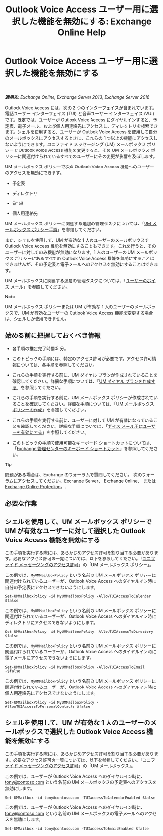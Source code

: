 ﻿---
title: 'Outlook Voice Access ユーザー用に選択した機能を無効にする: Exchange Online Help'
TOCTitle: Outlook Voice Access ユーザー用に選択した機能を無効にする
ms:assetid: 37421edf-af60-4ca9-9e8b-262b8b851607
ms:mtpsurl: https://technet.microsoft.com/ja-jp/library/Gg602126(v=EXCHG.150)
ms:contentKeyID: 50555759
ms.date: 05/22/2018
mtps_version: v=EXCHG.150
ms.translationtype: HT
---

# Outlook Voice Access ユーザー用に選択した機能を無効にする

 

_**適用先:** Exchange Online, Exchange Server 2013, Exchange Server 2016_

Outlook Voice Access には、次の 2 つのインターフェイスが含まれています。電話ユーザー インターフェイス (TUI) と音声ユーザー インターフェイス (VUI) です。既定では、ユーザーが Outlook Voice Access にダイヤルインすると、予定表、電子メール、および個人用連絡先にアクセスし、ディレクトリを検索できます。シェルを使用すると、ユーザーが Outlook Voice Access を使用して自分のメールボックスにアクセスするときに、これらの 1 つ以上の機能にアクセスしないようにできます。ユニファイド メッセージング (UM) メールボックス ポリシーで Outlook Voice Access 機能を変更すると、その UM メールボックス ポリシーに関連付けられているすべてのユーザーにその変更が影響を及ぼします。

UM メールボックス ポリシーで次の Outlook Voice Access 機能へのユーザーのアクセスを無効にできます。

  - 予定表

  - ディレクトリ

  - Email

  - 個人用連絡先

UM メールボックス ポリシーに関連する追加の管理タスクについては、「[UM メールボックス ポリシー手順](um-mailbox-policy-procedures-exchange-2013-help.md)」を参照してください。

また、シェルを使用して、UM が有効な 1 人のユーザーのメールボックスで Outlook Voice Access 機能を無効にすることもできます。これを行うと、そのユーザーに対してのみ機能が無効になります。1 人のユーザーの UM メールボックス ポリシーにあるすべての Outlook Voice Access 機能を無効にすることはできませんが、その予定表と電子メールへのアクセスを無効にすることはできます。

UM メールボックスに関連する追加の管理タスクについては、「[ユーザーのボイス メール](voice-mail-for-users-exchange-2013-help.md)」を参照してください。


> [!NOTE]
> UM メールボックス ポリシーまたは UM が有効な 1 人のユーザーのメールボックスで、UM が有効なユーザーの Outlook&nbsp;Voice Access 機能を変更する場合は、シェルしか使用できません。



## 始める前に把握しておくべき情報

  - 各手順の推定完了時間:5 分。

  - このトピックの手順には、特定のアクセス許可が必要です。アクセス許可情報については、各手順を参照してください。

  - これらの手順を実行する前に、UM ダイヤル プランが作成されていることを確認してください。詳細な手順については、「[UM ダイヤル プランを作成する](create-a-um-dial-plan-exchange-2013-help.md)」を参照してください。

  - これらの手順を実行する前に、UM メールボックス ポリシーが作成されていることを確認してください。詳細な手順については、「[UM メールボックス ポリシーの作成](create-a-um-mailbox-policy-exchange-2013-help.md)」を参照してください。

  - これらの手順を実行する前に、ユーザーに対して UM が有効になっていることを確認してください。詳細な手順については、「[ボイス メール用にユーザーを有効にする](enable-a-user-for-voice-mail-exchange-2013-help.md)」を参照してください。

  - このトピックの手順で使用可能なキーボード ショートカットについては、「[Exchange 管理センターのキーボード ショートカット](keyboard-shortcuts-in-the-exchange-admin-center-exchange-online-protection-help.md)」を参照してください。


> [!TIP]
> 問題がある場合は、Exchange のフォーラムで質問してください。 次のフォーラムにアクセスしてください。<A href="https://go.microsoft.com/fwlink/p/?linkid=60612">Exchange Server</A>、 <A href="https://go.microsoft.com/fwlink/p/?linkid=267542">Exchange Online</A>、 または <A href="https://go.microsoft.com/fwlink/p/?linkid=285351">Exchange Online Protection</A>。.



## 必要な作業

## シェルを使用して、UM メールボックス ポリシーで UM が有効なユーザーに対して選択した Outlook Voice Access 機能を無効にする

この手順を実行する際には、あらかじめアクセス許可を割り当てる必要があります。必要なアクセス許可の一覧については、以下を参照してください。「[ユニファイド メッセージングのアクセス許可](unified-messaging-permissions-exchange-2013-help.md)」の「UM メールボックス ポリシー」。

この例では、`MyUMMailboxPolicy` という名前の UM メールボックス ポリシーに関連付けられているユーザーが、Outlook Voice Access へのダイヤルイン時に自分の予定表にアクセスできないようにします。

    Set-UMMailboxPolicy -id MyUMMailboxPolicy -AllowTUIAccessToCalendar $false

この例では、`MyUMMailboxPolicy` という名前の UM メールボックス ポリシーに関連付けられているユーザーが、Outlook Voice Access へのダイヤルイン時にディレクトリにアクセスできないようにします。

    Set-UMMailboxPolicy -id MyUMMailboxPolicy -AllowTUIAccessToDirectory $false

この例では、`MyUMMailboxPolicy` という名前の UM メールボックス ポリシーに関連付けられているユーザーが、Outlook Voice Access へのダイヤルイン時に電子メールにアクセスできないようにします。

    Set-UMMailboxPolicy -id MyUMMailboxPolicy -AllowTUIAccessToEmail -$false

この例では、`MyUMMailboxPolicy` という名前の UM メールボックス ポリシーに関連付けられているユーザーが、Outlook Voice Access へのダイヤルイン時に個人用連絡先にアクセスできないようにします。

    Set-UMMailboxPolicy -id MyUMMailboxPolicy -AllowTUIAccessToPersonalContacts $false

## シェルを使用して、UM が有効な 1 人のユーザーのメールボックスで選択した Outlook Voice Access 機能を無効にする

この手順を実行する際には、あらかじめアクセス許可を割り当てる必要があります。必要なアクセス許可の一覧については、以下を参照してください。「[ユニファイド メッセージングのアクセス許可](unified-messaging-permissions-exchange-2013-help.md)」の「UM メールボックス」。

この例では、ユーザーが Outlook Voice Access へのダイヤルイン時に、tony@contoso.com という名前の UM メールボックスの予定表へのアクセスを無効にします。

    Set-UMMailbox -id tony@contoso.com -TUIAccessToCalendarEnabled $false

この例では、ユーザーが Outlook Voice Access へのダイヤルイン時に、tony@contoso.com という名前の UM メールボックスの電子メールへのアクセスを無効にします。

    Set-UMMailbox -id tony@contoso.com -TUIAccessToEmailEnabled $false

